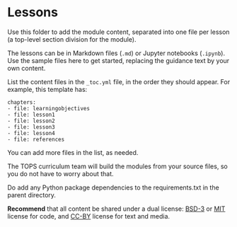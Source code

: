 # Lessons

Use this folder to add the module content, separated into one file per lesson (a top-level section division for the module). 

The lessons can be in Markdown files (`.md`) or Jupyter notebooks (`.ipynb`). Use the sample files here to get started, replacing the guidance text by your own content.

List the content files in the `_toc.yml` file, in the order they should appear. For example, this template has:

```
chapters:
- file: learningobjectives
- file: lesson1
- file: lesson2
- file: lesson3
- file: lesson4
- file: references
```
You can add more files in the list, as needed.

The TOPS curriculum team will build the modules from your source files, so you do not have to worry about that.

Do add any Python package dependencies to the requirements.txt in the parent directory.


**Recommend** that all content be shared under a dual license: [BSD-3](https://opensource.org/licenses/BSD-3-Clause) or [MIT](https://opensource.org/licenses/MIT) license for code, and [CC-BY](https://creativecommons.org/licenses/by/2.0/) license for text and media.
